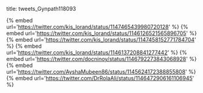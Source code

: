 title: tweets_Gynpath118093

{% embed url='https://twitter.com/kis_lorand/status/1147465439980720128' %}
{% embed url='https://twitter.com/kis_lorand/status/1146126521565896705' %}
{% embed url='https://twitter.com/kis_lorand/status/1147458152771784704' %}
{% embed url='https://twitter.com/kis_lorand/status/1146137208841277442' %}
{% embed url='https://twitter.com/docninoy/status/1146792273843068928' %}
{% embed url='https://twitter.com/AyshaMubeen86/status/1145624172388855808' %}
{% embed url='https://twitter.com/DrRolaAli/status/1146472906161106945' %}
